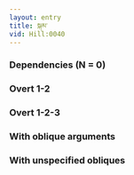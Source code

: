 ```yaml
---
layout: entry
title: སྐམ་
vid: Hill:0040
---
```

### Dependencies (N = 0)


### Overt 1-2


### Overt 1-2-3


### With oblique arguments


### With unspecified obliques
